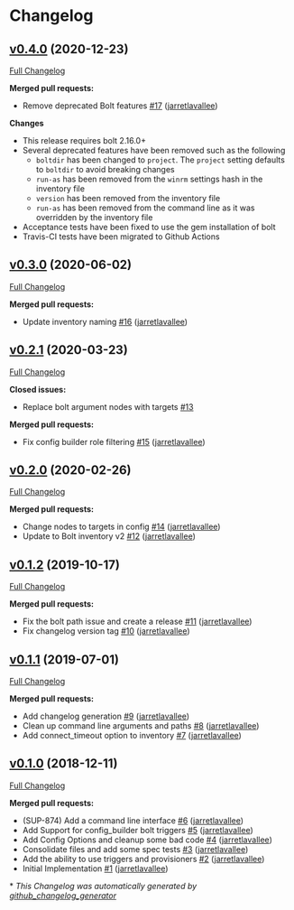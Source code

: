 # Changelog

## [v0.4.0](https://github.com/oscar-stack/vagrant-bolt/tree/v0.4.0) (2020-12-23)

[Full Changelog](https://github.com/oscar-stack/vagrant-bolt/compare/v0.3.0...v0.4.0)

**Merged pull requests:**

- Remove deprecated Bolt features [\#17](https://github.com/oscar-stack/vagrant-bolt/pull/17) ([jarretlavallee](https://github.com/jarretlavallee))

**Changes**

- This release requires bolt 2.16.0+
- Several deprecated features have been removed such as the following
  - `boltdir` has been changed to `project`. The `project` setting defaults to `boltdir` to avoid breaking changes
  - `run-as` has been removed from the `winrm` settings hash in the inventory file
  - `version` has been removed from the inventory file
  - `run-as` has been removed from the command line as it was overridden by the inventory file
- Acceptance tests have been fixed to use the gem installation of bolt
- Travis-CI tests have been migrated to Github Actions

## [v0.3.0](https://github.com/oscar-stack/vagrant-bolt/tree/v0.3.0) (2020-06-02)

[Full Changelog](https://github.com/oscar-stack/vagrant-bolt/compare/v0.2.1...v0.3.0)

**Merged pull requests:**

- Update inventory naming [\#16](https://github.com/oscar-stack/vagrant-bolt/pull/16) ([jarretlavallee](https://github.com/jarretlavallee))

## [v0.2.1](https://github.com/oscar-stack/vagrant-bolt/tree/v0.2.1) (2020-03-23)

[Full Changelog](https://github.com/oscar-stack/vagrant-bolt/compare/v0.2.0...v0.2.1)

**Closed issues:**

- Replace bolt argument nodes with targets [\#13](https://github.com/oscar-stack/vagrant-bolt/issues/13)

**Merged pull requests:**

- Fix config builder role filtering [\#15](https://github.com/oscar-stack/vagrant-bolt/pull/15) ([jarretlavallee](https://github.com/jarretlavallee))

## [v0.2.0](https://github.com/oscar-stack/vagrant-bolt/tree/v0.2.0) (2020-02-26)

[Full Changelog](https://github.com/oscar-stack/vagrant-bolt/compare/v0.1.2...v0.2.0)

**Merged pull requests:**

- Change nodes to targets in config [\#14](https://github.com/oscar-stack/vagrant-bolt/pull/14) ([jarretlavallee](https://github.com/jarretlavallee))
- Update to Bolt inventory v2 [\#12](https://github.com/oscar-stack/vagrant-bolt/pull/12) ([jarretlavallee](https://github.com/jarretlavallee))

## [v0.1.2](https://github.com/oscar-stack/vagrant-bolt/tree/v0.1.2) (2019-10-17)

[Full Changelog](https://github.com/oscar-stack/vagrant-bolt/compare/v0.1.1...v0.1.2)

**Merged pull requests:**

- Fix the bolt path issue and create a release [\#11](https://github.com/oscar-stack/vagrant-bolt/pull/11) ([jarretlavallee](https://github.com/jarretlavallee))
- Fix changelog version tag [\#10](https://github.com/oscar-stack/vagrant-bolt/pull/10) ([jarretlavallee](https://github.com/jarretlavallee))

## [v0.1.1](https://github.com/oscar-stack/vagrant-bolt/tree/v0.1.1) (2019-07-01)

[Full Changelog](https://github.com/oscar-stack/vagrant-bolt/compare/v0.1.0...v0.1.1)

**Merged pull requests:**

- Add changelog generation [\#9](https://github.com/oscar-stack/vagrant-bolt/pull/9) ([jarretlavallee](https://github.com/jarretlavallee))
- Clean up command line arguments and paths [\#8](https://github.com/oscar-stack/vagrant-bolt/pull/8) ([jarretlavallee](https://github.com/jarretlavallee))
- Add connect\_timeout option to inventory [\#7](https://github.com/oscar-stack/vagrant-bolt/pull/7) ([jarretlavallee](https://github.com/jarretlavallee))

## [v0.1.0](https://github.com/oscar-stack/vagrant-bolt/tree/v0.1.0) (2018-12-11)

[Full Changelog](https://github.com/oscar-stack/vagrant-bolt/compare/4574482459a0f320bb6b25557199a1612b19ea72...v0.1.0)

**Merged pull requests:**

- \(SUP-874\) Add a command line interface [\#6](https://github.com/oscar-stack/vagrant-bolt/pull/6) ([jarretlavallee](https://github.com/jarretlavallee))
- Add Support for config\_builder bolt triggers [\#5](https://github.com/oscar-stack/vagrant-bolt/pull/5) ([jarretlavallee](https://github.com/jarretlavallee))
- Add Config Options and cleanup some bad code [\#4](https://github.com/oscar-stack/vagrant-bolt/pull/4) ([jarretlavallee](https://github.com/jarretlavallee))
- Consolidate files and add some spec tests [\#3](https://github.com/oscar-stack/vagrant-bolt/pull/3) ([jarretlavallee](https://github.com/jarretlavallee))
- Add the ability to use triggers and provisioners [\#2](https://github.com/oscar-stack/vagrant-bolt/pull/2) ([jarretlavallee](https://github.com/jarretlavallee))
- Initial Implementation [\#1](https://github.com/oscar-stack/vagrant-bolt/pull/1) ([jarretlavallee](https://github.com/jarretlavallee))



\* *This Changelog was automatically generated by [github_changelog_generator](https://github.com/github-changelog-generator/github-changelog-generator)*
